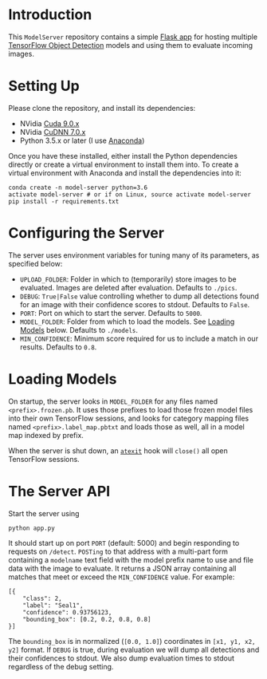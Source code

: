 # Introduction 

This `ModelServer` repository contains a simple [Flask app](http://flask.pocoo.org/) for hosting multiple [TensorFlow Object Detection](https://github.com/tensorflow/models/tree/master/research/object_detection) models and using them to evaluate incoming images.

# Setting Up

Please clone the repository, and install its dependencies:

- NVidia [Cuda 9.0.x](https://developer.nvidia.com/cuda-90-download-archive)
- NVidia [CuDNN 7.0.x](https://developer.nvidia.com/rdp/form/cudnn-download-survey)
- Python 3.5.x or later (I use [Anaconda](https://www.anaconda.com/download/))

Once you have these installed, either install the Python dependencies directly or create a virtual environment to install them into. To create a virtual environment with Anaconda and install the dependencies into it:

    conda create -n model-server python=3.6
    activate model-server # or if on Linux, source activate model-server
    pip install -r requirements.txt

# Configuring the Server

The server uses environment variables for tuning many of its parameters, as specified below:

- `UPLOAD_FOLDER`: Folder in which to (temporarily) store images to be evaluated. Images are deleted after evaluation. Defaults to `./pics`.
- `DEBUG`: `True|False` value controlling whether to dump all detections found for an image with their confidence scores to stdout. Defaults to `False`.
- `PORT`: Port on which to start the server. Defaults to `5000`.
- `MODEL_FOLDER`: Folder from which to load the models. See [Loading Models](#Loading%20Models) below. Defaults to `./models`.
- `MIN_CONFIDENCE`: Minimum score required for us to include a match in our results. Defaults to `0.8`.

# Loading Models

On startup, the server looks in `MODEL_FOLDER` for any files named `<prefix>.frozen.pb`. It uses those prefixes to load those frozen model files into their own TensorFlow sessions, and looks for category mapping files named `<prefix>.label_map.pbtxt` and loads those as well, all in a model map indexed by prefix.

When the server is shut down, an [`atexit`](https://docs.python.org/3/library/atexit.html) hook will `close()` all open TensorFlow sessions.

# The Server API

Start the server using

    python app.py

It should start up on port `PORT` (default: 5000) and begin responding to requests on `/detect`. `POSTing` to that address with a multi-part form containing a `modelname` text field with the model prefix name to use and file data with the image to evaluate. It returns a JSON array containing all matches that meet or exceed the `MIN_CONFIDENCE` value. For example:

    [{
        "class": 2,
        "label": "Seal1",
        "confidence": 0.93756123,
        "bounding_box": [0.2, 0.2, 0.8, 0.8]
    }]

The `bounding_box` is in normalized (`[0.0, 1.0]`) coordinates in `[x1, y1, x2, y2]` format. If `DEBUG` is true, during evaluation we will dump all detections and their confidences to stdout. We also dump evaluation times to stdout regardless of the debug setting.